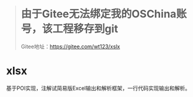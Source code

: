 > # 由于Gitee无法绑定我的OSChina账号，该工程移存到git
> Gitee地址：https://gitee.com/wt123/xslx
# xlsx
基于POI实现，注解试简易版Excel输出和解析框架，一行代码实现输出和解析。


